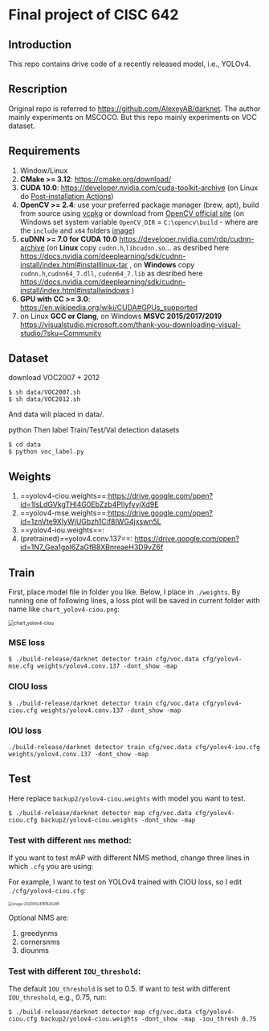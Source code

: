 # Final project of CISC 642

## Introduction

This repo contains drive code of a recently released model, i.e., YOLOv4.

## Rescription

Original repo is referred to https://github.com/AlexeyAB/darknet. The author mainly experiments on MSCOCO. But this repo mainly experiments on VOC dataset. 

## Requirements

1. Window/Linux
2. **CMake >= 3.12**: https://cmake.org/download/
3. **CUDA 10.0**: https://developer.nvidia.com/cuda-toolkit-archive (on Linux do [Post-installation Actions](https://docs.nvidia.com/cuda/cuda-installation-guide-linux/index.html#post-installation-actions))
4. **OpenCV >= 2.4**: use your preferred package manager (brew, apt), build from source using [vcpkg](https://github.com/Microsoft/vcpkg) or download from [OpenCV official site](https://opencv.org/releases.html) (on Windows set system variable `OpenCV_DIR` = `C:\opencv\build` - where are the `include` and `x64` folders [image](https://user-images.githubusercontent.com/4096485/53249516-5130f480-36c9-11e9-8238-a6e82e48c6f2.png))
5. **cuDNN >= 7.0 for CUDA 10.0** https://developer.nvidia.com/rdp/cudnn-archive (on **Linux** copy `cudnn.h`,`libcudnn.so`... as desribed here https://docs.nvidia.com/deeplearning/sdk/cudnn-install/index.html#installlinux-tar , on **Windows** copy `cudnn.h`,`cudnn64_7.dll`, `cudnn64_7.lib` as desribed here https://docs.nvidia.com/deeplearning/sdk/cudnn-install/index.html#installwindows )
6. **GPU with CC >= 3.0**: https://en.wikipedia.org/wiki/CUDA#GPUs_supported
7. on Linux **GCC or Clang**, on Windows **MSVC 2015/2017/2019** https://visualstudio.microsoft.com/thank-you-downloading-visual-studio/?sku=Community

## Dataset

download VOC2007 + 2012

```
$ sh data/VOC2007.sh
$ sh data/VOC2012.sh
```

And data will placed in data/.

python Then label Train/Test/Val detection datasets

```
$ cd data
$ python voc_label.py
```

## Weights

1. ==yolov4-ciou.weights==:https://drive.google.com/open?id=1IsLdGVkgTHl4G0EbZzb4PlIyfyyjXd9E
2. ==yolov4-mse.weights==:https://drive.google.com/open?id=1znVte9XIyWjUGbzh1Cif8IWG4jxswn5L
3. ==yolov4-iou.weights==:
4. (pretrained)==yolov4.conv.137==: https://drive.google.com/open?id=1N7_Gea1gol6ZaGfB8XBnreaeH3D9vZ6f



## Train

First, place model file in folder you like. Below, I place in `./weights`. By running one of following lines, a loss plot will be saved in current folder with name like `chart_yolov4-ciou.png`:

<img src="https://i.loli.net/2020/05/23/2O8zRXU5q4lJAh3.png" alt="chart_yolov4-ciou" style="zoom: 67%;" />

### MSE loss

```
$ ./build-release/darknet detector train cfg/voc.data cfg/yolov4-mse.cfg weights/yolov4.conv.137 -dont_show -map
```

### CIOU loss

```
$ ./build-release/darknet detector train cfg/voc.data cfg/yolov4-ciou.cfg weights/yolov4.conv.137 -dont_show -map
```

### IOU loss

```
./build-release/darknet detector train cfg/voc.data cfg/yolov4-iou.cfg weights/yolov4.conv.137 -dont_show -map
```



## Test

Here replace `backup2/yolov4-ciou.weights` with model you want to test.

```
$ ./build-release/darknet detector map cfg/voc.data cfg/yolov4-ciou.cfg backup2/yolov4-ciou.weights -dont_show -map
```

### Test with different `nms` method:

If you want to test mAP with different NMS method, change three lines in which `.cfg` you are using:

For example, I want to test on YOLOv4 trained with CIOU loss, so I edit `./cfg/yolov4-ciou.cfg`:

<img src="https://i.loli.net/2020/05/25/IsZDhQP5YbRmzUu.png" alt="image-20200524181824285" style="zoom:50%;" />

Optional NMS are: 

1. greedynms
2. cornersnms
3. diounms

### Test with different `IOU_threshold`:

The default `IOU_threshold` is set to 0.5. If want to test with different `IOU_threshold`, e.g., 0.75, run:

```
$ ./build-release/darknet detector map cfg/voc.data cfg/yolov4-ciou.cfg backup2/yolov4-ciou.weights -dont_show -map -iou_thresh 0.75
```

